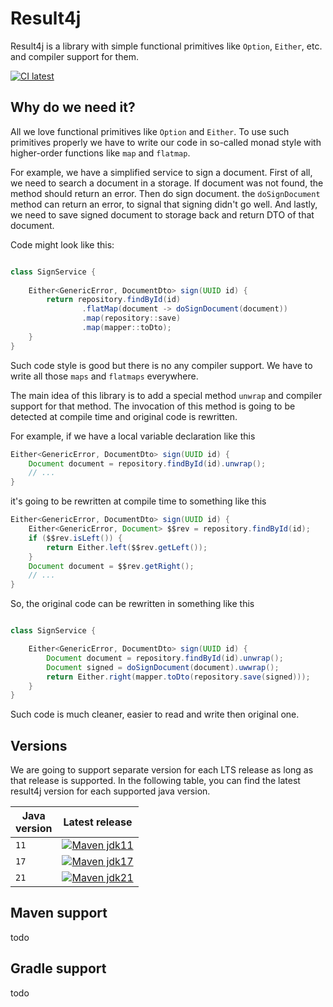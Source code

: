 # Result4j

Result4j is a library with simple functional primitives like `Option`, `Either`, etc. and compiler support for them.

[![CI latest](https://github.com/kh-bd/result4j/actions/workflows/main-tests.yml/badge.svg)](https://github.com/kh-bd/result4j/actions/workflows/main-tests.yml)

## Why do we need it?

All we love functional primitives like `Option` and `Either`.
To use such primitives properly we have to write our code in so-called monad style
with higher-order functions like `map` and `flatmap`.

For example, we have a simplified service to sign a document.
First of all, we need to search a document in a storage.
If document was not found, the method should return an error.
Then do sign document. the `doSignDocument` method can return an error, to signal
that signing didn't go well. And lastly, we need to save signed document to storage back
and return DTO of that document.

Code might look like this:

```java

class SignService {
    
    Either<GenericError, DocumentDto> sign(UUID id) {
        return repository.findById(id)
                .flatMap(document -> doSignDocument(document))
                .map(repository::save)
                .map(mapper::toDto);
    }  
}

```

Such code style is good but there is no any compiler support.
We have to write all those `maps` and `flatmaps` everywhere.

The main idea of this library is to add a special method `unwrap` and compiler support for that method.
The invocation of this method is going to be detected at compile time and original code is rewritten.

For example, if we have a local variable declaration like this

```java
Either<GenericError, DocumentDto> sign(UUID id) {
    Document document = repository.findById(id).unwrap();
    // ...
}
```

it's going to be rewritten at compile time to something like this

```java
Either<GenericError, DocumentDto> sign(UUID id) {
    Either<GenericError, Document> $$rev = repository.findById(id);
    if ($$rev.isLeft()) {
        return Either.left($$rev.getLeft());
    }
    Document document = $$rev.getRight();
    // ...
}

```

So, the original code can be rewritten in something like this


```java

class SignService {

    Either<GenericError, DocumentDto> sign(UUID id) {
        Document document = repository.findById(id).unwrap();
        Document signed = doSignDocument(document).uwwrap();
        return Either.right(mapper.toDto(repository.save(signed)));
    }
}

```

Such code is much cleaner, easier to read and write then original one.

## Versions

We are going to support separate version for each LTS release as long as that release is supported.
In the following table, you can find the latest result4j version for each supported java version.

| Java<br/> version | Latest release                                                                                                                                                                                        |
|-------------------|-------------------------------------------------------------------------------------------------------------------------------------------------------------------------------------------------------|
| `11`              | [![Maven jdk11](https://img.shields.io/maven-central/v/dev.khbd.result4j/result4j?color=brightgreen&versionSuffix=_jre11)](https://mvnrepository.com/artifact/dev.khbd.result4j/result4j/0.0.1_jre11) |
| `17`              | [![Maven jdk17](https://img.shields.io/maven-central/v/dev.khbd.result4j/result4j?color=brightgreen&versionSuffix=_jre17)](https://mvnrepository.com/artifact/dev.khbd.result4j/result4j/0.0.1_jre17) |
| `21`              | [![Maven jdk21](https://img.shields.io/maven-central/v/dev.khbd.result4j/result4j?color=brightgreen&versionSuffix=_jre21)](https://mvnrepository.com/artifact/dev.khbd.result4j/result4j/0.0.1_jre21) |

## Maven support

todo

## Gradle support

todo
